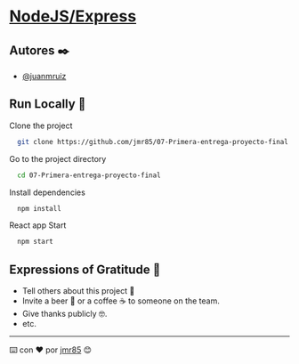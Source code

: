 # [NodeJS/Express](https://expressjs.com/)


## Autores ✒️

- [@juanmruiz](https://www.github.com/jmr85)

## Run Locally 🚀

Clone the project

```bash
  git clone https://github.com/jmr85/07-Primera-entrega-proyecto-final.git
```

Go to the project directory

```bash
  cd 07-Primera-entrega-proyecto-final
```

Install dependencies

```bash
  npm install
```

React app Start 

```bash
  npm start
```

## Expressions of Gratitude 🎁

* Tell others about this project 📢
* Invite a beer 🍺 or a coffee ☕ to someone on the team.
* Give thanks publicly 🤓.
* etc.

---
⌨️ con ❤️ por [jmr85](https://github.com/jmr85) 😊